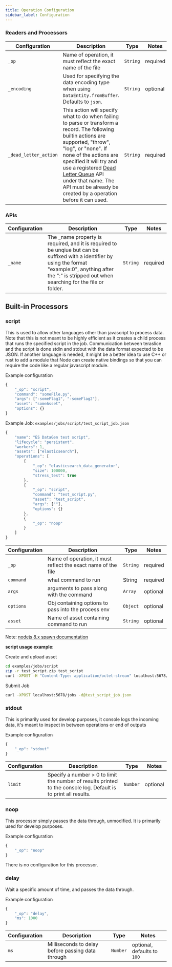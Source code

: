 ```yaml
---
title: Operation Configuration
sidebar_label: Configuration
---
```


### Readers and Processors

| Configuration         | Description                                                                                                                                                                                                                                                                                                                                                                  | Type     | Notes    |
| --------------------- | ---------------------------------------------------------------------------------------------------------------------------------------------------------------------------------------------------------------------------------------------------------------------------------------------------------------------------------------------------------------------------- | -------- | -------- |
| `_op`                 | Name of operation, it must reflect the exact name of the file                                                                                                                                                                                                                                                                                                                | `String` | required |
| `_encoding`           | Used for specifying the data encoding type when using `DataEntity.fromBuffer`. Defaults to `json`.                                                                                                                                                                                                                                                                           | `String` | optional |
| `_dead_letter_action` | This action will specify what to do when failing to parse or transform a record. ​​​​​The following builtin actions are supported, "throw", "log", or "none". If none of the actions are specified it will try and use a registered [Dead Letter Queue](../dead-letter-queue.md) API under that name. The API must be already be created by a operation before it can used.​ | `String` | required |

### APIs

| Configuration | Description                                                                                                                                                                                                          | Type     | Notes    |
| ------------- | -------------------------------------------------------------------------------------------------------------------------------------------------------------------------------------------------------------------- | -------- | -------- |
| `_name`       | The _name property is required, and it is required to be unqiue but can be suffixed with a identifier by using the format "example:0", anything after the ":" is stripped out when searching for the file or folder. | `String` | required |

## Built-in Processors

### script
This is used to allow other languages other than javascript to process data. Note that this is not meant to be highly efficient as it creates a child process that runs the specified script in the job.  Communication between teraslice and the script is done stdin and stdout with the data format expected to be JSON. If another language is needed, it might be a better idea to use C++ or rust to add a module that Node can create native bindings so that you can require the code like a regular javascript module.

Example configuration
```js
{
    "_op": "script",
    "command": "someFile.py",
    "args": ["-someFlag1", "-someFlag2"],
    "asset": "someAsset",
    "options": {}
}
```

Example Job: `examples/jobs/script/test_script_job.json`
```js
{
    "name": "ES DataGen test script",
    "lifecycle": "persistent",
    "workers": 1,
    "assets": ["elasticsearch"],
    "operations": [
        {
            "_op": "elasticsearch_data_generator",
            "size": 100000,
            "stress_test": true
        },
        {
            "_op": "script",
            "command": "test_script.py",
            "asset": "test_script",
            "args": [""],
            "options": {}
        },
        {
            "_op": "noop"
        }
    ]
}
```

| Configuration | Description                                                   | Type     | Notes    |
| ------------- | ------------------------------------------------------------- | -------- | -------- |
| `_op`         | Name of operation, it must reflect the exact name of the file | `String` | required |
| `command`     | what command to run                                           | String   | required |
| `args`        | arguments to pass along with the command                      | `Array`  | optional |
| `options`     | Obj containing options to pass into the process env           | `Object` | optional |
| `asset`       | Name of asset containing command to run                       | `String` | optional |

Note: [ nodejs 8.x spawn documentation ](https://nodejs.org/dist/latest-v8.x/docs/api/child_process.html#child_process_child_process_spawn_command_args_options)

**script usage example:**

Create and upload asset
```bash
cd examples/jobs/script
zip -r test_script.zip test_script
curl -XPOST -H "Content-Type: application/octet-stream" localhost:5678/assets --data-binary @test_script.zip
```
Submit Job
```bash
curl -XPOST localhost:5678/jobs -d@test_script_job.json
```

### stdout
This is primarily used for develop purposes, it console logs the incoming data, it's meant to inspect in between operations or end of outputs

Example configuration
```js
{
    "_op": "stdout"
}
```

| Configuration | Description                                                                                                       | Type     | Notes    |
| ------------- | ----------------------------------------------------------------------------------------------------------------- | -------- | -------- |
| `limit`       | Specify a number > 0 to limit the number of results printed to the console log.  Default is to print all results. | `Number` | optional |

### noop

This processor simply passes the data through, unmodified. It is primarily used for develop purposes.

Example configuration
```js
{
    "_op": "noop"
}
```

There is no configuration for this processor.

### delay

Wait a specific amount of time, and passes the data through.

Example configuration
```js
{
    "_op": "delay",
    "ms": 1000
}
```

| Configuration | Description                                       | Type     | Notes                       |
| ------------- | ------------------------------------------------- | -------- | --------------------------- |
| `ms`          | Milliseconds to delay before passing data through | `Number` | optional, defaults to `100` |
